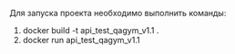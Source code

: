 Для запуска проекта необходимо выполнить команды:
1. docker build -t api_test_qagym_v1.1 .
2. docker run api_test_qagym_v1.1